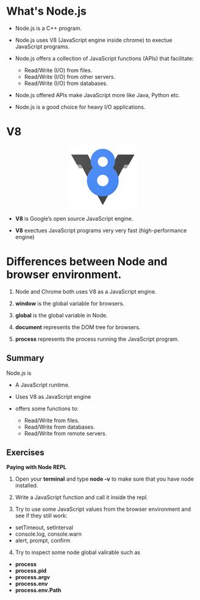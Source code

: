 # What's Node.js

* Node.js is a C++ program.

* Node.js uses V8 (JavaScript engine inside chrome) to exectue JavaScript programs.

* Node.js offers a collection of JavaScript functions (APIs) that facilitate:
  - Read/Write (I/O) from files.
  - Read/Write (I/O) from other servers.
  - Read/Write (I/O) from databases.

* Node.js offered APIs make JavaScript more like Java, Python etc.

* Node.js is a good choice for heavy I/O applications.

# V8

<p align="center">
  <img src="./assets/images/v8logo.png">
</p>

* **V8** is Google’s open source JavaScript engine.

* **V8** exectues JavaScript programs very very fast (high-performance engine)

# Differences between Node and browser environment.

1. Node and Chrome both uses V8 as a JavaScript engine.

2. **window** is the global variable for browsers.

3. **global** is the global variable in Node.

4. **document** represents the DOM tree for browsers.

5. **process** represents the process running the JavaScript program.

## Summary

Node.js is

* A JavaScript runtime.

* Uses V8 as JavaScript engine

* offers some functions to:
  - Read/Write from files.
  - Read/Write from databases.
  - Read/Write from remote servers.


## Exercises

**Paying with Node REPL**

1. Open your **terminal** and type **node -v** to make sure that you have node installed.

2. Write a JavaScript function and call it inside the repl.

3. Try to use some JavaScript values from the browser environment and see if they still work:
  - setTimeout, setInterval
  - console.log, console.warn
  - alert, prompt, confirm

4. Try to inspect some node global valirable such as
  - **process**
  - **process.pid**
  - **process.argv**
  - **process.env**
  - **process.env.Path**
